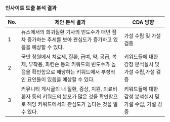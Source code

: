 ### 인사이트 도출 분석 결과

|No.|제안 분석 결과|CDA 방향|
|--|--|--|
|1|뉴스에서의 희귀질환 기사의 빈도수가 매년 점차 증가하는 추세를 보아 관심도가 증가하고 있음을 예상할 수 있다.|가설 수립 및 가설 검증|
|2|국민 청원에서 치료제, 질환, 급여, 약, 공급, 복제, 부작용, 파킨슨 등의 키워드의 빈도수가 높음을 확인함으로 해당하는 키워드에서 부정적인 요인들이 있음을 예상할 수 있다.|키워드들에 대한 감정 분석실시 및 가설 수립,가설 검증|
|3|커뮤니티 게시글의 내 질환, 증상, 지원, 의료비 환자 등의 키워드의 분포가 많은 것을 확인함으로 해당 키워드에서의 관심도가 높다는 것을 알 수 있다.|키워드들에 대한 감정 분석실시 및 가설 수립, 가설 검증|